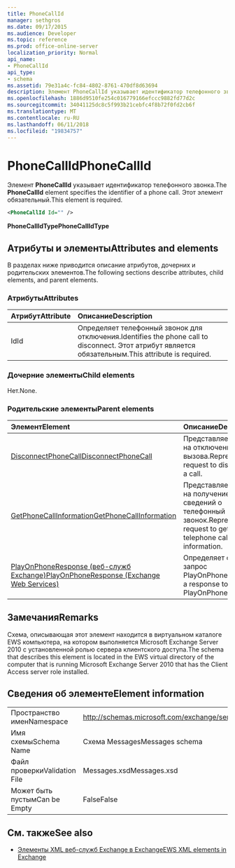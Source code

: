 ```yaml
---
title: PhoneCallId
manager: sethgros
ms.date: 09/17/2015
ms.audience: Developer
ms.topic: reference
ms.prod: office-online-server
localization_priority: Normal
api_name:
- PhoneCallId
api_type:
- schema
ms.assetid: 79e31a4c-fc84-4802-8761-470df8d63694
description: Элемент PhoneCallId указывает идентификатор телефонного звонка. Этот элемент обязательный.
ms.openlocfilehash: 1886d9510fe254c016779166efccc9882fd77d2c
ms.sourcegitcommit: 34041125dc8c5f993b21cebfc4f8b72f0fd2cb6f
ms.translationtype: MT
ms.contentlocale: ru-RU
ms.lasthandoff: 06/11/2018
ms.locfileid: "19834757"
---
```

# <a name="phonecallid"></a><span data-ttu-id="95877-104">PhoneCallId</span><span class="sxs-lookup"><span data-stu-id="95877-104">PhoneCallId</span></span>

<span data-ttu-id="95877-105">Элемент **PhoneCallId** указывает идентификатор телефонного звонка.</span><span class="sxs-lookup"><span data-stu-id="95877-105">The **PhoneCallId** element specifies the identifier of a phone call.</span></span> <span data-ttu-id="95877-106">Этот элемент обязательный.</span><span class="sxs-lookup"><span data-stu-id="95877-106">This element is required.</span></span> 
  
```xml
<PhoneCallId Id="" />
```

 <span data-ttu-id="95877-107">**PhoneCallIdType**</span><span class="sxs-lookup"><span data-stu-id="95877-107">**PhoneCallIdType**</span></span>
## <a name="attributes-and-elements"></a><span data-ttu-id="95877-108">Атрибуты и элементы</span><span class="sxs-lookup"><span data-stu-id="95877-108">Attributes and elements</span></span>

<span data-ttu-id="95877-109">В разделах ниже приводится описание атрибутов, дочерних и родительских элементов.</span><span class="sxs-lookup"><span data-stu-id="95877-109">The following sections describe attributes, child elements, and parent elements.</span></span>
  
### <a name="attributes"></a><span data-ttu-id="95877-110">Атрибуты</span><span class="sxs-lookup"><span data-stu-id="95877-110">Attributes</span></span>

|<span data-ttu-id="95877-111">**Атрибут**</span><span class="sxs-lookup"><span data-stu-id="95877-111">**Attribute**</span></span>|<span data-ttu-id="95877-112">**Описание**</span><span class="sxs-lookup"><span data-stu-id="95877-112">**Description**</span></span>|
|:-----|:-----|
|<span data-ttu-id="95877-113">Id</span><span class="sxs-lookup"><span data-stu-id="95877-113">Id</span></span>  <br/> |<span data-ttu-id="95877-114">Определяет телефонный звонок для отключения.</span><span class="sxs-lookup"><span data-stu-id="95877-114">Identifies the phone call to disconnect.</span></span> <span data-ttu-id="95877-115">Этот атрибут является обязательным.</span><span class="sxs-lookup"><span data-stu-id="95877-115">This attribute is required.</span></span>  <br/> |
   
### <a name="child-elements"></a><span data-ttu-id="95877-116">Дочерние элементы</span><span class="sxs-lookup"><span data-stu-id="95877-116">Child elements</span></span>

<span data-ttu-id="95877-117">Нет.</span><span class="sxs-lookup"><span data-stu-id="95877-117">None.</span></span>
  
### <a name="parent-elements"></a><span data-ttu-id="95877-118">Родительские элементы</span><span class="sxs-lookup"><span data-stu-id="95877-118">Parent elements</span></span>

|<span data-ttu-id="95877-119">**Элемент**</span><span class="sxs-lookup"><span data-stu-id="95877-119">**Element**</span></span>|<span data-ttu-id="95877-120">**Описание**</span><span class="sxs-lookup"><span data-stu-id="95877-120">**Description**</span></span>|
|:-----|:-----|
|[<span data-ttu-id="95877-121">DisconnectPhoneCall</span><span class="sxs-lookup"><span data-stu-id="95877-121">DisconnectPhoneCall</span></span>](disconnectphonecall.md) <br/> |<span data-ttu-id="95877-122">Представляет запрос на отключение вызова.</span><span class="sxs-lookup"><span data-stu-id="95877-122">Represents a request to disconnect a call.</span></span>  <br/> |
|[<span data-ttu-id="95877-123">GetPhoneCallInformation</span><span class="sxs-lookup"><span data-stu-id="95877-123">GetPhoneCallInformation</span></span>](getphonecallinformation.md) <br/> |<span data-ttu-id="95877-124">Представляет запрос на получение сведений о телефонный звонок.</span><span class="sxs-lookup"><span data-stu-id="95877-124">Represents a request to get telephone call information.</span></span>  <br/> |
|[<span data-ttu-id="95877-125">PlayOnPhoneResponse (веб-служб Exchange)</span><span class="sxs-lookup"><span data-stu-id="95877-125">PlayOnPhoneResponse (Exchange Web Services)</span></span>](playonphoneresponse-exchange-web-services.md) <br/> |<span data-ttu-id="95877-126">Определяет ответ на запрос PlayOnPhone.</span><span class="sxs-lookup"><span data-stu-id="95877-126">Defines a response to a PlayOnPhone request.</span></span>  <br/> |
   
## <a name="remarks"></a><span data-ttu-id="95877-127">Замечания</span><span class="sxs-lookup"><span data-stu-id="95877-127">Remarks</span></span>

<span data-ttu-id="95877-128">Схема, описывающая этот элемент находится в виртуальном каталоге EWS компьютера, на котором выполняется Microsoft Exchange Server 2010 с установленной ролью сервера клиентского доступа.</span><span class="sxs-lookup"><span data-stu-id="95877-128">The schema that describes this element is located in the EWS virtual directory of the computer that is running Microsoft Exchange Server 2010 that has the Client Access server role installed.</span></span>
  
## <a name="element-information"></a><span data-ttu-id="95877-129">Сведения об элементе</span><span class="sxs-lookup"><span data-stu-id="95877-129">Element information</span></span>

|||
|:-----|:-----|
|<span data-ttu-id="95877-130">Пространство имен</span><span class="sxs-lookup"><span data-stu-id="95877-130">Namespace</span></span>  <br/> |http://schemas.microsoft.com/exchange/services/2006/messages  <br/> |
|<span data-ttu-id="95877-131">Имя схемы</span><span class="sxs-lookup"><span data-stu-id="95877-131">Schema Name</span></span>  <br/> |<span data-ttu-id="95877-132">Схема Messages</span><span class="sxs-lookup"><span data-stu-id="95877-132">Messages schema</span></span>  <br/> |
|<span data-ttu-id="95877-133">Файл проверки</span><span class="sxs-lookup"><span data-stu-id="95877-133">Validation File</span></span>  <br/> |<span data-ttu-id="95877-134">Messages.xsd</span><span class="sxs-lookup"><span data-stu-id="95877-134">Messages.xsd</span></span>  <br/> |
|<span data-ttu-id="95877-135">Может быть пустым</span><span class="sxs-lookup"><span data-stu-id="95877-135">Can be Empty</span></span>  <br/> |<span data-ttu-id="95877-136">False</span><span class="sxs-lookup"><span data-stu-id="95877-136">False</span></span>  <br/> |
   
## <a name="see-also"></a><span data-ttu-id="95877-137">См. также</span><span class="sxs-lookup"><span data-stu-id="95877-137">See also</span></span>



- [<span data-ttu-id="95877-138">Элементы XML веб-служб Exchange в Exchange</span><span class="sxs-lookup"><span data-stu-id="95877-138">EWS XML elements in Exchange</span></span>](ews-xml-elements-in-exchange.md)

